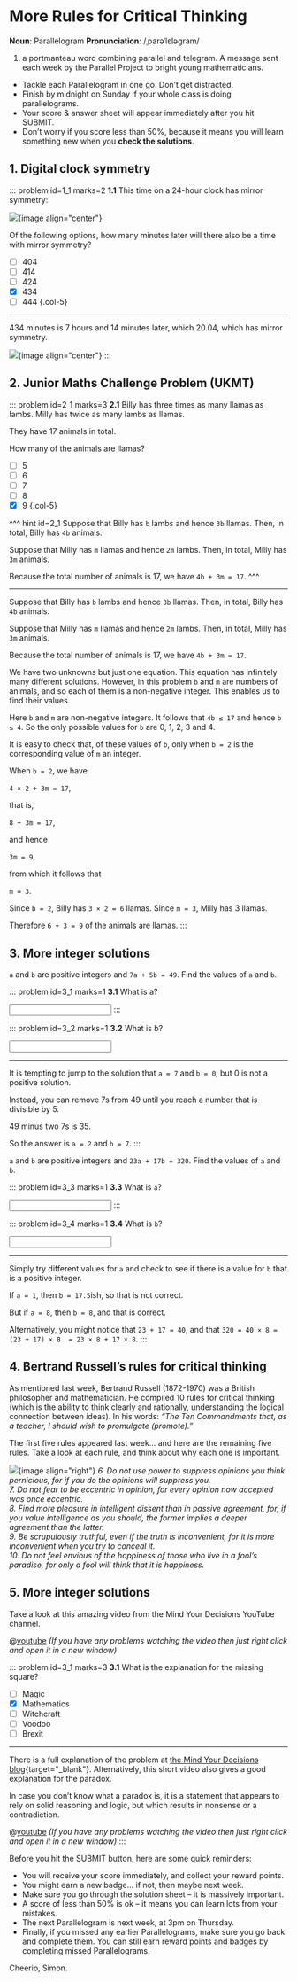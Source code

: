 # More Rules for Critical Thinking

<div class="dictionary">

__Noun__: Parallelogram
__Pronunciation__: /ˌparəˈlɛləɡram/

1. a portmanteau word combining parallel and telegram. A message sent each
week by the Parallel Project to bright young mathematicians.

</div>

*	Tackle each Parallelogram in one go. Don’t get distracted.
*	Finish by midnight on Sunday if your whole class is doing parallelograms.
*	Your score & answer sheet will appear immediately after you hit SUBMIT.
*	Don’t worry if you score less than 50%, because it means you will learn something new when you __check the solutions__.


## 1. Digital clock symmetry

::: problem id=1_1 marks=2
__1.1__ This time on a 24-hour clock has mirror symmetry:

![](/resources/8-33-more-rules-critical-thinking/1-symmetry.png){image align="center"}

Of the following options, how many minutes later will there also be a time with mirror symmetry?

* [ ] 404
* [ ] 414
* [ ] 424
* [x] 434
* [ ] 444
{.col-5}

---

434 minutes is 7 hours and 14 minutes later, which 20.04, which has mirror symmetry.

![](/resources/8-33-more-rules-critical-thinking/1-symmetry-answer.png){image align="center"}
:::


## 2. Junior Maths Challenge Problem (UKMT)
<!--- 2018 (14) --->

::: problem id=2_1 marks=3
__2.1__ Billy has three times as many llamas as lambs. Milly has twice as many lambs as llamas.  

They have 17 animals in total.  

How many of the animals are llamas?

* [ ] 5
* [ ] 6
* [ ] 7
* [ ] 8
* [x] 9
{.col-5}

^^^ hint id=2_1
Suppose that Billy has `b` lambs and hence `3b` llamas. Then, in total, Billy has `4b` animals.  

Suppose that Milly has `m` llamas and hence `2m` lambs. Then, in total, Milly has `3m` animals.  

Because the total number of animals is 17, we have `4b + 3m = 17`.
^^^

---

Suppose that Billy has `b` lambs and hence `3b` llamas. Then, in total, Billy has `4b` animals.  

Suppose that Milly has `m` llamas and hence `2m` lambs. Then, in total, Milly has `3m` animals.  

Because the total number of animals is 17, we have `4b + 3m = 17`.

We have two unknowns but just one equation. This equation has infinitely many different solutions. However, in this problem `b` and `m` are numbers of animals, and so each of them is a non-negative integer. This enables us to find their values.  

Here `b` and `m` are non-negative integers. It follows that `4b ≤ 17` and hence `b ≤ 4`. So the only possible values for `b` are 0, 1, 2, 3 and 4.  

It is easy to check that, of these values of `b`, only when `b = 2` is the corresponding value of `m` an integer.  

When `b = 2`, we have  

`4 × 2 + 3m = 17`,  

that is,  

`8 + 3m = 17`,  

and hence  

`3m = 9`,  

from which it follows that  

`m = 3`.  

Since `b = 2`, Billy has `3 × 2 = 6` llamas. Since `m = 3`, Milly has 3 llamas.  

Therefore `6 + 3 = 9` of the animals are llamas.
:::


## 3. More integer solutions

`a` and `b` are positive integers and `7a + 5b = 49`. Find the values of `a` and `b`.

::: problem id=3_1 marks=1
__3.1__ What is a?  

<input solution="2"/>
:::

::: problem id=3_2 marks=1
__3.2__ What is b?  

<input solution="7"/>

---

It is tempting to jump to the solution that `a = 7` and `b = 0`, but 0 is not a positive solution.  

Instead, you can remove 7s from 49 until you reach a number that is divisible by 5.  

49 minus two 7s is 35.  

So the answer is `a = 2` and `b = 7`.
:::

`a` and `b` are positive integers and `23a + 17b = 320`. Find the values of `a` and `b`.

::: problem id=3_3 marks=1
__3.3__ What is `a`?  

<input solution="8"/>
:::

::: problem id=3_4 marks=1
__3.4__ What is `b`?  

<input solution="8"/>

---

Simply try different values for `a` and check to see if there is a value for `b` that is a positive integer.  

If `a = 1`, then `b = 17.5`ish, so that is not correct.  

But if `a = 8`, then `b = 8`, and that is correct.

Alternatively, you might notice that `23 + 17 = 40`, and that `320 = 40 × 8 = (23 + 17) × 8  = 23 × 8 + 17 × 8`. 
:::


## 4. Bertrand Russell’s rules for critical thinking

As mentioned last week, Bertrand Russell (1872-1970) was a British philosopher and mathematician. He compiled 10 rules for critical thinking (which is the ability to think clearly and rationally, understanding the logical connection between ideas). In his words: _“The Ten Commandments that, as a teacher, I should wish to promulgate (promote).”_

The first five rules appeared last week… and here are the remaining five rules. Take a look at each rule, and think about why each one is important.

![](/resources/8-33-more-rules-critical-thinking/5-bertrand-russell.jpg){image align="right"}
_6. Do not use power to suppress opinions you think pernicious, for if you do the opinions will suppress you.  
7. Do not fear to be eccentric in opinion, for every opinion now accepted was once eccentric.  
8. Find more pleasure in intelligent dissent than in passive agreement, for, if you value intelligence as you should, the former implies a deeper agreement than the latter.  
9. Be scrupulously truthful, even if the truth is inconvenient, for it is more inconvenient when you try to conceal it.  
10. Do not feel envious of the happiness of those who live in a fool’s paradise, for only a fool will think that it is happiness._


## 5. More integer solutions

Take a look at this amazing video from the Mind Your Decisions YouTube channel.

@[youtube](OgR49veBZjE?end76&rel=0) _(If you have any problems watching the video then just right click and open it in a new window)_

::: problem id=3_1 marks=3
__3.1__ What is the explanation for the missing square?

* [ ] Magic
* [x] Mathematics
* [ ] Witchcraft
* [ ] Voodoo
* [ ] Brexit

---

There is a full explanation of the problem at [the Mind Your Decisions blog](https://mindyourdecisions.com/blog/2013/05/13/the-missing-square-problem/#.VULLz_lVhBc){target="_blank"}. Alternatively, this short video also gives a good explanation for the paradox.  

In case you don’t know what a paradox is, it is a statement that appears to rely on solid reasoning and logic, but which results in nonsense or a contradiction.

@[youtube](ExUV3GOTDqE?rel=0) _(If you have any problems watching the video then just right click and open it in a new window)_
:::


Before you hit the SUBMIT button, here are some quick reminders:

*	You will receive your score immediately, and collect your reward points.
*	You might earn a new badge... if not, then maybe next week.
*	Make sure you go through the solution sheet – it is massively important.
*	A score of less than 50% is ok – it means you can learn lots from your mistakes.
*	The next Parallelogram is next week, at 3pm on Thursday.
*	Finally, if you missed any earlier Parallelograms, make sure you go back and complete them. You can still earn reward points and badges by completing missed Parallelograms.

Cheerio,
Simon.

